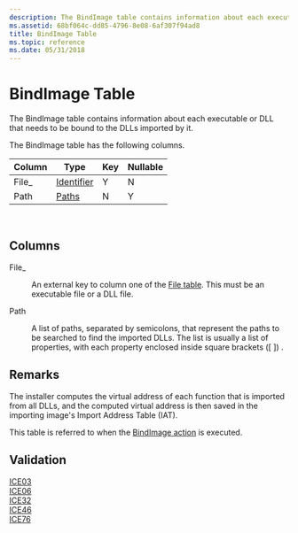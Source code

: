 ```yaml
---
description: The BindImage table contains information about each executable or DLL that needs to be bound to the DLLs imported by it.
ms.assetid: 68bf064c-dd85-4796-8e08-6af307f94ad8
title: BindImage Table
ms.topic: reference
ms.date: 05/31/2018
---
```


# BindImage Table

The BindImage table contains information about each executable or DLL that needs to be bound to the DLLs imported by it.

The BindImage table has the following columns.



| Column | Type                         | Key | Nullable |
|--------|------------------------------|-----|----------|
| File\_ | [Identifier](identifier.md) | Y   | N        |
| Path   | [Paths](paths.md)           | N   | Y        |



 

## Columns

<dl> <dt>

<span id="File_"></span><span id="file_"></span><span id="FILE_"></span>File\_
</dt> <dd>

An external key to column one of the [File table](file-table.md). This must be an executable file or a DLL file.

</dd> <dt>

<span id="Path"></span><span id="path"></span><span id="PATH"></span>Path
</dt> <dd>

A list of paths, separated by semicolons, that represent the paths to be searched to find the imported DLLs. The list is usually a list of properties, with each property enclosed inside square brackets (\[ \]) .

</dd> </dl>

## Remarks

The installer computes the virtual address of each function that is imported from all DLLs, and the computed virtual address is then saved in the importing image's Import Address Table (IAT).

This table is referred to when the [BindImage action](bindimage-action.md) is executed.

## Validation

<dl>

[ICE03](ice03.md)  
[ICE06](ice06.md)  
[ICE32](ice32.md)  
[ICE46](ice46.md)  
[ICE76](ice76.md)  
</dl>

 

 



